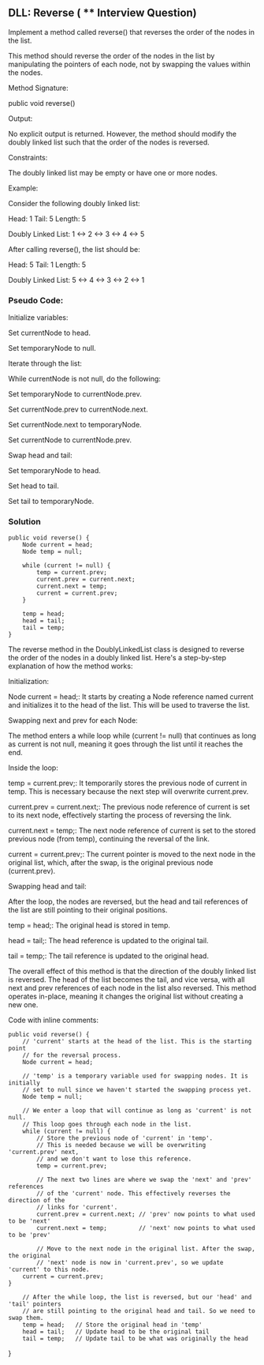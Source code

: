 ## DLL: Reverse ( ** Interview Question)
Implement a method called reverse() that reverses the order of the nodes in the list.

This method should reverse the order of the nodes in the list by manipulating the pointers of each node, not by swapping the values within the nodes.


Method Signature:

public void reverse()


Output:

No explicit output is returned. However, the method should modify the doubly linked list such that the order of the nodes is reversed.


Constraints:

The doubly linked list may be empty or have one or more nodes.


Example:

Consider the following doubly linked list:

Head: 1
Tail: 5
Length: 5

Doubly Linked List:
1 <-> 2 <-> 3 <-> 4 <-> 5


After calling reverse(), the list should be:

Head: 5
Tail: 1
Length: 5

Doubly Linked List:
5 <-> 4 <-> 3 <-> 2 <-> 1


### Pseudo Code:

Initialize variables:

Set currentNode to head.

Set temporaryNode to null.

Iterate through the list:

While currentNode is not null, do the following:

Set temporaryNode to currentNode.prev.

Set currentNode.prev to currentNode.next.

Set currentNode.next to temporaryNode.

Set currentNode to currentNode.prev.

Swap head and tail:

Set temporaryNode to head.

Set head to tail.

Set tail to temporaryNode.

### Solution

    public void reverse() {
        Node current = head;
        Node temp = null;
    
        while (current != null) {
            temp = current.prev;
            current.prev = current.next;
            current.next = temp;
            current = current.prev;
        }
    
        temp = head;
        head = tail;
        tail = temp;
    }




The reverse method in the DoublyLinkedList class is designed to reverse the order of the nodes in a doubly linked list. Here's a step-by-step explanation of how the method works:



Initialization:

Node current = head;: It starts by creating a Node reference named current and initializes it to the head of the list. This will be used to traverse the list.

Swapping next and prev for each Node:

The method enters a while loop while (current != null) that continues as long as current is not null, meaning it goes through the list until it reaches the end.

Inside the loop:

temp = current.prev;: It temporarily stores the previous node of current in temp. This is necessary because the next step will overwrite current.prev.

current.prev = current.next;: The previous node reference of current is set to its next node, effectively starting the process of reversing the link.

current.next = temp;: The next node reference of current is set to the stored previous node (from temp), continuing the reversal of the link.

current = current.prev;: The current pointer is moved to the next node in the original list, which, after the swap, is the original previous node (current.prev).

Swapping head and tail:

After the loop, the nodes are reversed, but the head and tail references of the list are still pointing to their original positions.

temp = head;: The original head is stored in temp.

head = tail;: The head reference is updated to the original tail.

tail = temp;: The tail reference is updated to the original head.



The overall effect of this method is that the direction of the doubly linked list is reversed. The head of the list becomes the tail, and vice versa, with all next and prev references of each node in the list also reversed. This method operates in-place, meaning it changes the original list without creating a new one.





Code with inline comments:



    public void reverse() {
        // 'current' starts at the head of the list. This is the starting point
        // for the reversal process.
        Node current = head;
    
        // 'temp' is a temporary variable used for swapping nodes. It is initially
        // set to null since we haven't started the swapping process yet.
        Node temp = null;
     
        // We enter a loop that will continue as long as 'current' is not null.
        // This loop goes through each node in the list.
        while (current != null) {
            // Store the previous node of 'current' in 'temp'.
            // This is needed because we will be overwriting 'current.prev' next,
            // and we don't want to lose this reference.
            temp = current.prev;
     
            // The next two lines are where we swap the 'next' and 'prev' references
            // of the 'current' node. This effectively reverses the direction of the
            // links for 'current'.
            current.prev = current.next; // 'prev' now points to what used to be 'next'
            current.next = temp;         // 'next' now points to what used to be 'prev'
     
            // Move to the next node in the original list. After the swap, the original
            // 'next' node is now in 'current.prev', so we update 'current' to this node.
        current = current.prev;
    }
 
        // After the while loop, the list is reversed, but our 'head' and 'tail' pointers
        // are still pointing to the original head and tail. So we need to swap them.
        temp = head;   // Store the original head in 'temp'
        head = tail;   // Update head to be the original tail
        tail = temp;   // Update tail to be what was originally the head
}



